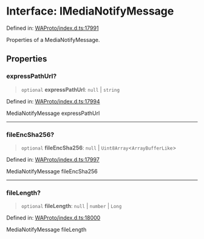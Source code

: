 # Interface: IMediaNotifyMessage

Defined in: [WAProto/index.d.ts:17991](https://github.com/Fokusdotid/bail/blob/99acc683da8779d62a0509bb4108fdb35cb2b061/WAProto/index.d.ts#L17991)

Properties of a MediaNotifyMessage.

## Properties

### expressPathUrl?

> `optional` **expressPathUrl**: `null` \| `string`

Defined in: [WAProto/index.d.ts:17994](https://github.com/Fokusdotid/bail/blob/99acc683da8779d62a0509bb4108fdb35cb2b061/WAProto/index.d.ts#L17994)

MediaNotifyMessage expressPathUrl

***

### fileEncSha256?

> `optional` **fileEncSha256**: `null` \| `Uint8Array`\<`ArrayBufferLike`\>

Defined in: [WAProto/index.d.ts:17997](https://github.com/Fokusdotid/bail/blob/99acc683da8779d62a0509bb4108fdb35cb2b061/WAProto/index.d.ts#L17997)

MediaNotifyMessage fileEncSha256

***

### fileLength?

> `optional` **fileLength**: `null` \| `number` \| `Long`

Defined in: [WAProto/index.d.ts:18000](https://github.com/Fokusdotid/bail/blob/99acc683da8779d62a0509bb4108fdb35cb2b061/WAProto/index.d.ts#L18000)

MediaNotifyMessage fileLength
